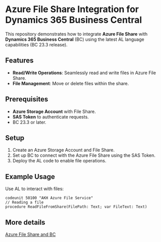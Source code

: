 # Azure File Share Integration for Dynamics 365 Business Central

This repository demonstrates how to integrate **Azure File Share** with **Dynamics 365 Business Central** (BC) using the latest AL language capabilities (BC 23.3 release). 

## Features
- **Read/Write Operations**: Seamlessly read and write files in Azure File Share.
- **File Management**: Move or delete files within the share.
  
## Prerequisites
- **Azure Storage Account** with File Share.
- **SAS Token** to authenticate requests.
- BC 23.3 or later.

## Setup
1. Create an Azure Storage Account and File Share.
2. Set up BC to connect with the Azure File Share using the SAS Token.
3. Deploy the AL code to enable file operations.

## Example Usage
Use AL to interact with files:
```al
codeunit 50100 "AKH Azure File Service"
// Reading a file
procedure ReadFileFromShare(FilePath: Text; var FileText: Text)
```
## More details
[Azure File Share and BC](https://akhileshkartha.com/2024/09/12/azure-file-share-and-bc/)
